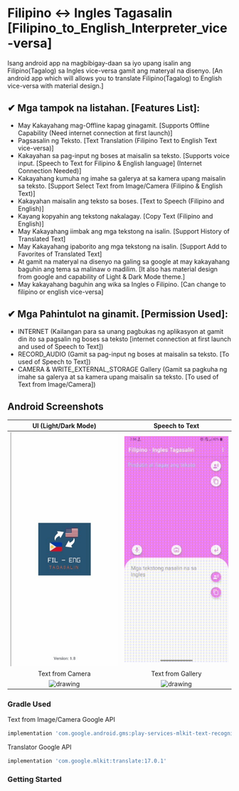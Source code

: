 # Filipino <-> Ingles Tagasalin [Filipino_to_English_Interpreter_vice-versa]
Isang android app na magbibigay-daan sa iyo upang isalin ang Filipino(Tagalog) sa Ingles vice-versa gamit ang materyal na disenyo. [An android app which will allows you to translate Filipino(Tagalog) to English vice-versa with material design.]

## ✔ Mga tampok na listahan. [Features List]:
- May Kakayahang mag-Offline kapag ginagamit. [Supports Offline Capability (Need internet connection at first launch)]
- Pagsasalin ng Teksto. [Text Translation (Filipino Text to English Text vice-versa)]
- Kakayahan sa pag-input ng boses at maisalin sa teksto. [Supports voice input. [Speech to Text for Filipino & English language] (Internet Connection Needed)]
- Kakayahang kumuha ng imahe sa galerya at sa kamera upang maisalin sa teksto. [Support Select Text from Image/Camera (Filipino & English Text)]
- Kakayahan maisalin ang teksto sa boses. [Text to Speech (Filipino and English)]
- Kayang kopyahin ang tekstong nakalagay. [Copy Text (Filipino and English)]
- May Kakayahang iimbak ang mga tekstong na isalin. [Support History of Translated Text]
- May Kakayahang ipaborito ang mga tekstong na isalin. [Support Add to Favorites of Translated Text]
- At gamit na materyal na disenyo na galing sa google at may kakayahang baguhin ang tema sa malinaw o madilim. [It also has material design from google and capability of Light & Dark Mode theme.]
- May kakayahang baguhin ang wika sa Ingles o Filipino. [Can change to filipino or english vice-versa]

## ✔ Mga Pahintulot na ginamit. [Permission Used]:
- INTERNET (Kailangan para sa unang pagbukas ng aplikasyon at gamit din ito sa pagsalin ng boses sa teksto [internet connection at first launch and used of Speech to Text])
- RECORD_AUDIO (Gamit sa pag-input ng boses at maisalin sa teksto. [To used of Speech to Text])
- CAMERA & WRITE_EXTERNAL_STORAGE Gallery (Gamit sa pagkuha ng imahe sa galerya at sa kamera upang maisalin sa teksto. [To used of Text from Image/Camera])

## Android Screenshots
UI (Light/Dark Mode) | Speech to Text
:-------------------------:|:-------------------------:
<img src="https://github.com/Cburnett-96/Filipino_to_English_Interpreter/blob/master/Screenshoots/UI.gif?raw=true" alt="drawing" width="320"  /> | <img src="https://github.com/Cburnett-96/Filipino_to_English_Interpreter/blob/master/Screenshoots/STT.gif?raw=true" alt="drawing" width="320"  />
Text from Camera | Text from Gallery
<img src="https://github.com/Cburnett-96/Filipino_to_English_Interpreter/blob/master/Screenshoots/Camera.gif?raw=true" alt="drawing" width="320"  /> | <img src="https://github.com/Cburnett-96/Filipino_to_English_Interpreter/blob/master/Screenshoots/Gallery.gif?raw=true" alt="drawing" width="320"/>


### Gradle Used

Text from Image/Camera Google API
```groovy
implementation 'com.google.android.gms:play-services-mlkit-text-recognition:18.0.2'
```
Translator Google API
```groovy
implementation 'com.google.mlkit:translate:17.0.1'
```

### Getting Started
